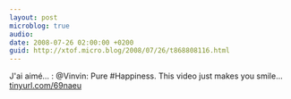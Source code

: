 ```yaml
---
layout: post
microblog: true
audio: 
date: 2008-07-26 02:00:00 +0200
guid: http://xtof.micro.blog/2008/07/26/t868808116.html
---
```

J'ai aimé... : @Vinvin: Pure #Happiness. This video just makes you smile... [tinyurl.com/69naeu](http://tinyurl.com/69naeu)
